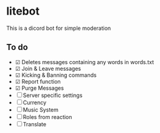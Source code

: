 # litebot
This is a dicord bot for simple moderation

## To do
- ☑ Deletes messages containing any words in words.txt
- ☑ Join & Leave messages
- ☑ Kicking & Banning commands
- ☑ Report function
- ☑ Purge Messages
- ☐ Server specific settings
- ☐ Currency
- ☐ Music System
- ☐ Roles from reaction
- ☐ Translate
